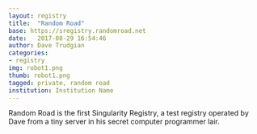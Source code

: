 ```yaml
---
layout: registry
title:  "Random Road"
base: https://sregistry.randomroad.net
date:   2017-08-29 16:54:46
author: Dave Trudgian
categories:
- registry
img: robot1.png
thumb: robot1.png
tagged: private, random road
institution: Institution Name
---
```


Random Road is the first Singularity Registry, a test registry operated by Dave from a tiny server in his secret computer programmer lair.
